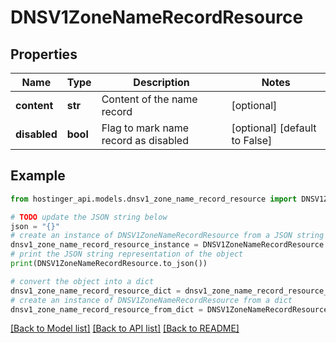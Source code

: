 # DNSV1ZoneNameRecordResource


## Properties

Name | Type | Description | Notes
------------ | ------------- | ------------- | -------------
**content** | **str** | Content of the name record | [optional] 
**disabled** | **bool** | Flag to mark name record as disabled | [optional] [default to False]

## Example

```python
from hostinger_api.models.dnsv1_zone_name_record_resource import DNSV1ZoneNameRecordResource

# TODO update the JSON string below
json = "{}"
# create an instance of DNSV1ZoneNameRecordResource from a JSON string
dnsv1_zone_name_record_resource_instance = DNSV1ZoneNameRecordResource.from_json(json)
# print the JSON string representation of the object
print(DNSV1ZoneNameRecordResource.to_json())

# convert the object into a dict
dnsv1_zone_name_record_resource_dict = dnsv1_zone_name_record_resource_instance.to_dict()
# create an instance of DNSV1ZoneNameRecordResource from a dict
dnsv1_zone_name_record_resource_from_dict = DNSV1ZoneNameRecordResource.from_dict(dnsv1_zone_name_record_resource_dict)
```
[[Back to Model list]](../README.md#documentation-for-models) [[Back to API list]](../README.md#documentation-for-api-endpoints) [[Back to README]](../README.md)


